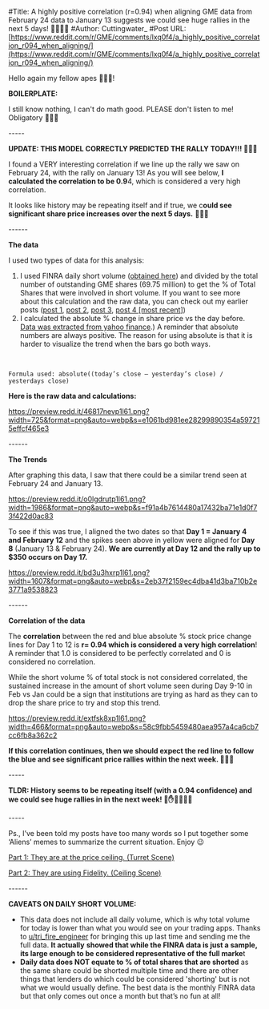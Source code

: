 #Title: A highly positive correlation (r=0.94) when aligning GME data from February 24 data to January 13 suggests we could see huge rallies in the next 5 days! 🚀🚀🚀🚀
#Author: Cuttingwater_
#Post URL: [https://www.reddit.com/r/GME/comments/lxq0f4/a_highly_positive_correlation_r094_when_aligning/](https://www.reddit.com/r/GME/comments/lxq0f4/a_highly_positive_correlation_r094_when_aligning/)


Hello again my fellow apes 🦍🦍🦍!

**BOILERPLATE:**

I still know nothing, I can't do math good. PLEASE don't listen to me! Obligatory 🚀🚀🚀

\-----

**UPDATE: THIS MODEL CORRECTLY PREDICTED THE RALLY TODAY!!! 🚀🚀🚀**

I found a VERY interesting correlation if we line up the rally we saw on February 24, with the rally on January 13! As you will see below, **I calculated the correlation to be 0.9**4, which is considered a very high correlation.

It looks like history may be repeating itself and if true, we c**ould see significant share price increases over the next 5 days.** 🚀🚀🚀

\------

**The data**

I used two types of data for this analysis:

1. I used FINRA daily short volume ([obtained here](http://regsho.finra.org/regsho-February.html)) and divided by the total number of outstanding GME shares (69.75 million) to get the % of Total Shares that were involved in short volume. If you want to see more about this calculation and the raw data, you can check out my earlier posts ([post 1](https://www.reddit.com/r/GME/comments/lw2a06/finra_data_now_shows_over_68_million_gme_short/?utm_source=share&utm_medium=web2x&context=3), [post 2](https://www.reddit.com/r/wallstreetbets/comments/ltcdf5/finra_data_now_shows_over_67_million_gme_short/?utm_source=share&utm_medium=web2x&context=3), [post 3](https://www.reddit.com/r/wallstreetbets/comments/lsn7ke/finra_data_now_shows_over_58_million_gme_stocks/?utm_source=share&utm_medium=web2x&context=3), [post 4 \[most recent](https://www.reddit.com/r/GME/comments/lx9ut2/finra_data_now_shows_only_28_million_gme_short/?utm_source=share&utm_medium=web2x&context=3)\])
2. I calculated the absolute % change in share price vs the day before. [Data was extracted from yahoo finance](https://finance.yahoo.com/quote/GME/history?p=GME).) A reminder that absolute numbers are always positive. The reason for using absolute is that it is harder to visualize the trend when the bars go both ways.

&#x200B;

    Formula used: absolute((today’s close – yesterday’s close) / yesterdays close) 

**Here is the raw data and calculations:**

https://preview.redd.it/46817nevp1l61.png?width=725&format=png&auto=webp&s=e1061bd981ee28299890354a597215effcf465e3

\------

**The Trends**

After graphing this data, I saw that there could be a similar trend seen at February 24 and January 13.

https://preview.redd.it/o0lgdrutp1l61.png?width=1986&format=png&auto=webp&s=f91a4b7614480a17432ba71e1d0f73f422d0ac83

To see if this was true, I aligned the two dates so that **Day 1 = January 4 and February 12** and the spikes seen above in yellow were aligned for **Day 8** (January 13 & February 24). **We are currently at Day 12 and the rally up to $350 occurs on Day 17.**

https://preview.redd.it/bd3u3hxrp1l61.png?width=1607&format=png&auto=webp&s=2eb37f2159ec4dba41d3ba710b2e3771a9538823

\------

**Correlation of the data**

The **correlation** between the red and blue absolute % stock price change lines for Day 1 to 12 is **r= 0.94 which is considered a very high correlation**! A reminder that 1.0 is considered to be perfectly correlated and 0 is considered no correlation.

While the short volume % of total stock is not considered correlated, the sustained increase in the amount of short volume seen during Day 9-10 in Feb vs Jan could be a sign that institutions are trying as hard as they can to drop the share price to try and stop this trend.

https://preview.redd.it/extfsk8xp1l61.png?width=466&format=png&auto=webp&s=58c9fbb5459480aea957a4ca6cb7cc6fb8a362c2

**If this correlation continues, then we should expect the red line to follow the blue and see significant price rallies within the next week. 🚀🚀🚀**

\-----

**TLDR: History seems to be repeating itself (with a 0.94 confidence) and we could see huge rallies in in the next week! 💎✋💎🚀🚀🚀**

\-----

Ps., I’ve been told my posts have too many words so I put together some ‘Aliens’ memes to summarize the current situation. Enjoy 😉

[Part 1: They are at the price ceiling. (Turret Scene)](https://www.reddit.com/r/GME/comments/lwam6g/can_we_break_130_meanwhile_at_your_local_hedge/?utm_source=share&utm_medium=web2x&context=3)

[Part 2: They are using Fidelity. (Ceiling Scene)](https://www.reddit.com/r/GME/comments/lwznmv/gme_part_2_theyre_using_fidelity/?utm_source=share&utm_medium=web2x&context=3)

\------

**CAVEATS ON DAILY SHORT VOLUME:**

* This data does not include all daily volume, which is why total volume for today is lower than what you would see on your trading apps. Thanks to [u/tri\_fire\_engineer](https://www.reddit.com/u/tri_fire_engineer/) for bringing this up last time and sending me the full data. **It actually** **showed that while the FINRA data is just a sample, its large enough to be considered representative of the full marke**t
* **Daily data does NOT equate to % of total shares that are shorted** as the same share could be shorted multiple time and there are other things that lenders do which could be considered 'shorting' but is not what we would usually define. The best data is the monthly FINRA data but that only comes out once a month but that’s no fun at all!